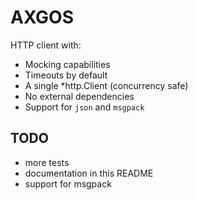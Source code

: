 # AXGOS

HTTP client with:

* Mocking capabilities
* Timeouts by default
* A single *http.Client (concurrency safe)
* No external dependencies
* Support for `json` and `msgpack`

## TODO

* more tests
* documentation in this README
* support for msgpack
